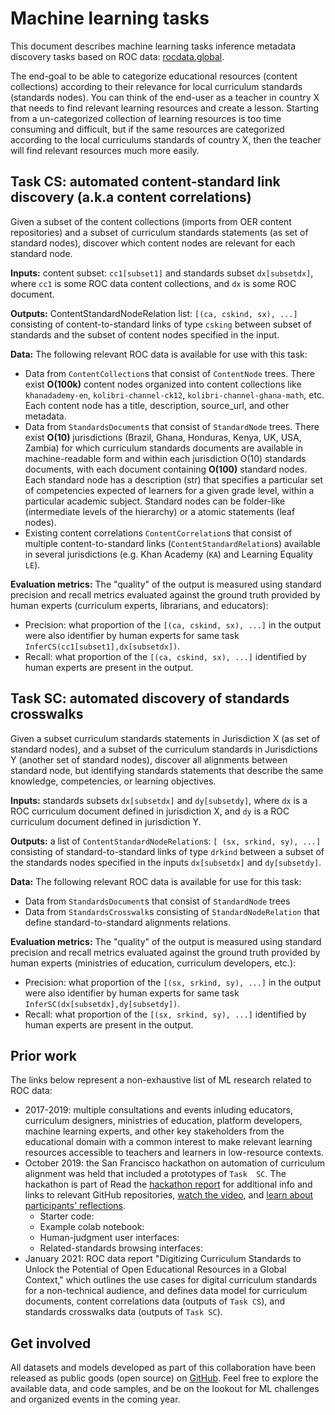 Machine learning tasks
======================
This document describes machine learning tasks inference metadata discovery tasks
based on ROC data: [rocdata.global](https://rocdata.global).

The end-goal to be able to categorize educational resources (content collections)
according to their relevance for local curriculum standards (standards nodes).
You can think of the end-user as a teacher in country X that needs to find relevant
learning resources and create a lesson. Starting from a un-categorized collection
of learning resources is too time consuming and difficult, but if the same resources
are categorized according to the local curriculums standards of country X, then
the teacher will find relevant resources much more easily.



## Task CS: automated content-standard link discovery (a.k.a content correlations)

Given a subset of the content collections (imports from OER content repositories)
and a subset of curriculum standards statements (as set of standard nodes),
discover which content nodes are relevant for each standard node.

**Inputs:** content subset: `cc1[subset1]` and standards subset `dx[subsetdx]`,
where `cc1` is some ROC data content collections, and `dx` is some ROC document.

**Outputs:** ContentStandardNodeRelation list: `[(ca, cskind, sx), ...]` consisting
of content-to-standard links of type `csking` between subset of standards and the 
subset of content nodes specified in the input.

**Data:** The following relevant ROC data is available for use with this task:
 - Data from `ContentCollection`s that consist of `ContentNode` trees.
   There exist **O(100k)** content nodes organized into content collections like
   `khanadademy-en`, `kolibri-channel-ck12`, `kolibri-channel-ghana-math`, etc.
   Each content node has a title, description, source_url, and other metadata.
 - Data from `StandardsDocument`s that consist of `StandardNode` trees.
   There exist **O(10)** jurisdictions (Brazil, Ghana, Honduras, Kenya, UK, USA, Zambia)
   for which curriculum standards documents are available in machine-readable form 
   and within each jurisdiction O(10) standards documents, with each document
   containing **O(100)** standard nodes. Each standard node has a description (str)
   that specifies a particular set of competencies expected of learners for a
   given grade level, within a particular academic subject.
   Standard nodes can be folder-like (intermediate levels of the hierarchy)
   or a atomic statements (leaf nodes).
 - Existing content correlations `ContentCorrelation`s that consist of multiple
   content-to-standard links (`ContentStandardRelation`s) available in several
   jurisdictions (e.g. Khan Academy (`KA`) and Learning Equality `LE`).

**Evaluation metrics:** The "quality" of the output is measured using standard
precision and recall metrics evaluated against the ground truth provided by
human experts (curriculum experts, librarians, and educators):
 - Precision: what proportion of the `[(ca, cskind, sx), ...]` in the output were
   also identifier by human experts for same task `InferCS(cc1[subset1],dx[subsetdx])`.
 - Recall: what proportion of the `[(ca, cskind, sx), ...]` identified by human
   experts are present in the output.



## Task SC: automated discovery of standards crosswalks

Given a subset curriculum standards statements in Jurisdiction X (as set of standard nodes),
and a subset of the curriculum standards in Jurisdictions Y (another set of standard nodes),
discover all alignments between standard node, but identifying standards statements
that describe the same knowledge, competencies, or learning objectives.

**Inputs:** standards subsets `dx[subsetdx]` and `dy[subsetdy]`,
where `dx` is a ROC curriculum document defined in jurisdiction X,
and `dy` is a ROC curriculum document defined in jurisdiction Y.

**Outputs:** a list of `ContentStandardNodeRelation`s: `[ (sx, srkind, sy), ...]`
consisting of standard-to-standard links of type `drkind` between a subset of
the standards nodes specified in the inputs `dx[subsetdx]` and `dy[subsetdy]`.

**Data:** The following relevant ROC data is available for use for this task:
 - Data from `StandardsDocument`s that consist of `StandardNode` trees
 - Data from `StandardsCrosswalk`s consisting of `StandardNodeRelation` that
   define standard-to-standard alignments relations.

**Evaluation metrics:** The "quality" of the output is measured using standard
precision and recall metrics evaluated against the ground truth provided by
human experts (ministries of education, curriculum developers, etc.):
 - Precision: what proportion of the `[(sx, srkind, sy), ...]` in the output were
   also identifier by human experts for same task `InferSC(dx[subsetdx],dy[subsetdy])`.
 - Recall: what proportion of the `[(sx, srkind, sy), ...]` identified by human
   experts are present in the output.




## Prior work

The links below represent a non-exhaustive list of ML research related to ROC data:
 - 2017-2019: multiple consultations and events inluding educators, curriculum designers,
   ministries of education, platform developers, machine learning experts,
   and other key stakeholders from the educational domain with a common interest
   to make relevant learning resources accessible to teachers and learners in low-resource contexts. 
 - October 2019: the San Francisco hackathon on automation of curriculum alignment
   was held that included a prototypes of `Task  SC`. The hackathon is part of
   Read the [hackathon report](https://learningequality.org/r/hackathon-oct19-report)
   for additional info and links to relevant GitHub repositories,
   [watch the video](https://learningequality.org/r/hackathon-oct19-video),
   and [learn about participants' reflections](https://blog.learningequality.org/hackathon19-debrief-7f1911d9b109).
    - Starter code:
    - Example colab notebook:
    - Human-judgment user interfaces:
    - Related-standards browsing interfaces:
 - January 2021: ROC data report "Digitizing Curriculum Standards to Unlock the
   Potential of Open Educational Resources in a Global Context," which outlines
   the use cases for digital curriculum standards for a non-technical audience,
   and defines data model for curriculum documents, content correlations data 
   (outputs of `Task CS`), and standards crosswalks data (outputs of `Task SC`).



## Get involved

All datasets and models developed as part of this collaboration have been released
as public goods (open source) on [GitHub](https://github.com/rocdata).
Feel free to explore the available data, and code samples, and be on the lookout
for ML challenges and organized events in the coming year.

